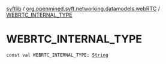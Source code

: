 [syftlib](../index.md) / [org.openmined.syft.networking.datamodels.webRTC](index.md) / [WEBRTC_INTERNAL_TYPE](./-w-e-b-r-t-c_-i-n-t-e-r-n-a-l_-t-y-p-e.md)

# WEBRTC_INTERNAL_TYPE

`const val WEBRTC_INTERNAL_TYPE: `[`String`](https://kotlinlang.org/api/latest/jvm/stdlib/kotlin/-string/index.html)